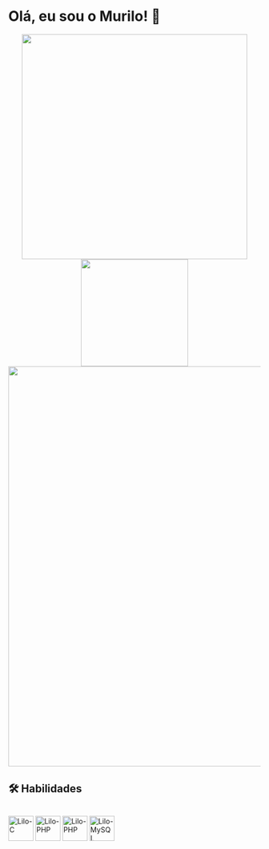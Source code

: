 # Olá, eu sou o Murilo! 👋

<div align="center">
      <img width = 450.5px src="https://github-readme-stats-one-amber-41.vercel.app/api?username=LiloMarino&show_icons=true&show=reviews&theme=dark" />
      <img  height = 213.41px src="https://github-readme-stats-one-amber-41.vercel.app/api/top-langs/?username=LiloMarino&layout=compact&theme=dark&langs_count=8" />
      <br>
      <img width = 800.5px src="https://github-readme-stats.vercel.app/api/wakatime?username=LiloMarino&layout=compact&theme=dark" />
</div>

## 🛠 Habilidades

<div style="display: inline_block"><br>
      <img align="center" alt="Lilo-C" height="50" width="50" src="https://cdn.jsdelivr.net/gh/devicons/devicon/icons/c/c-original.svg" />
      <img align="center" alt="Lilo-PHP" height="50" width="50" src="https://cdn.jsdelivr.net/gh/devicons/devicon/icons/python/python-original.svg" />
      <img align="center" alt="Lilo-PHP" height="50" width="50" src="https://cdn.jsdelivr.net/gh/devicons/devicon/icons/php/php-original.svg" />
      <img align="center" alt="Lilo-MySQL" height="50" width="50" src="https://cdn.jsdelivr.net/gh/devicons/devicon/icons/mysql/mysql-original-wordmark.svg" />
</div>

